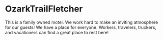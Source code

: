 # OzarkTrailFletcher
This is a family owned motel. We work hard to make an inviting atmosphere for our guests! We have a place for everyone. Workers, travelers, truckers, and vacationers can find a great place to rest here!  

